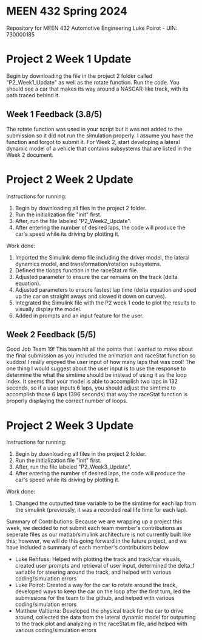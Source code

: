 # MEEN 432 Spring 2024
Repository for MEEN 432 Automotive Engineering
Luke Poirot - UIN: 730000185

# Project 2 Week 1 Update
Begin by downloading the file in the project 2 folder called "P2_Week1_Update" as well as the rotate function.
Run the code.
You should see a car that makes its way around a NASCAR-like track, with its path traced behind it.

## Week 1 Feedback (3.8/5)
The rotate function was used in your script but it was not added to the submission so it did not run the simulation properly. I assume you have the function and forgot to submit it. For Week 2, start developing a lateral dynamic model of a vehicle that contains subsystems that are listed in the Week 2 document.

# Project 2 Week 2 Update
Instructions for running:
1. Begin by downloading all files in the project 2 folder.
2. Run the initialization file "init" first.
3. After, run the file labeled "P2_Week2_Update".
4. After entering the number of desired laps, the code will produce the car's speed while its driving by plotting it.

Work done:
1. Imported the Simulink demo file including the driver model, the lateral dynamics model, and transformation/rotation subsystems. 
2. Defined the tloops function in the raceStat.m file.
3. Adjusted parameter to ensure the car remains on the track (delta equation).
4. Adjusted parameters to ensure fastest lap time (delta equation and sped up the car on straight aways and slowed it down on curves).
5. Integrated the Simulink file with the P2 week 1 code to plot the results to visually display the model.
6. Added in prompts and an input feature for the user.

## Week 2 Feedback (5/5)
Good Job Team 19! This team hit all the points that I wanted to make about the final submission as you included the animation and raceStat function so kuddos! I really enjoyed the user input of how many laps that was cool! The one thing I would suggest about the user input is to use the response to determine the what the simtime should be instead of using it as the loop index. It seems that your model is able to accomplish two laps in 132 seconds, so if a user inputs 6 laps, you should adjust the simtime to accomplish those 6 laps (396 seconds) that way the raceStat function is properly displaying the correct number of loops.

# Project 2 Week 3 Update
Instructions for running:
1. Begin by downloading all files in the project 2 folder.
2. Run the initialization file "init" first.
3. After, run the file labeled "P2_Week3_Update".
4. After entering the number of desired laps, the code will produce the car's speed while its driving by plotting it.

Work done:
1. Changed the outputted time variable to be the simtime for each lap from the simulink (previously, it was a recorded real life time for each lap).

Summary of Contributions:
Because we are wrapping up a project this week, we decided to not submit each team member's contributions as seperate files as our matlab/simulink architecture is not currently built like this; however, we will do this going forward in the future project, and we have included a summary of each member's contributions below
- Luke Rehfuss: Helped with plotting the track and track/car visuals, created user prompts and retrieval of user input, determined the delta_f variable for steering around the track, and helped with various coding/simulation errors
- Luke Poirot: Created a way for the car to rotate around the track, developed ways to keep the car on the loop after the first turn, led the submissions for the team to the github, and helped with various coding/simulation errors
- Matthew Valtierra: Developed the physical track for the car to drive around, collected the data from the lateral dynamic model for outputting to the track plot and analyzing in the raceStat.m file, and helped with various coding/simulation errors
